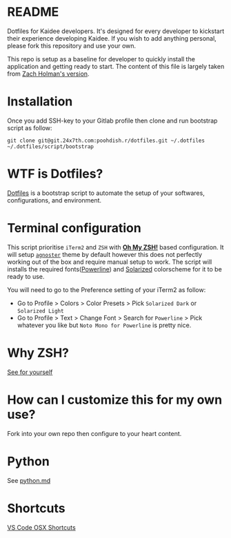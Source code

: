 # README

Dotfiles for Kaidee developers. It's designed for every developer to kickstart their experience developing Kaidee. If you wish to add anything personal, please fork this repository and use your own.

This repo is setup as a baseline for developer to quickly install the application and getting ready to start. The content of this file is largely taken from [Zach Holman's version](https://github.com/holman/dotfiles).

# Installation

Once you add SSH-key to your Gitlab profile then clone and run bootstrap script as follow:

```
git clone git@git.24x7th.com:poohdish.r/dotfiles.git ~/.dotfiles
~/.dotfiles/script/bootstrap
```

# WTF is Dotfiles?

[Dotfiles](https://dotfiles.github.io/) is a bootstrap script to automate the setup of your softwares, configurations, and environment.

# Terminal configuration

This script prioritise `iTerm2` and `ZSH` with [**Oh My ZSH!**](https://github.com/robbyrussell/oh-my-zsh) based configuration. It will setup [`agnoster`](https://github.com/agnoster/agnoster-zsh-theme) theme by default however this does not perfectly working out of the box and require manual setup to work. The script will installs the required fonts([Powerline](https://github.com/powerline/fonts)) and [Solarized](https://ethanschoonover.com/solarized/) colorscheme for it to be ready to use.

You will need to go to the Preference setting of your iTerm2 as follow:
- Go to Profile > Colors > Color Presets > Pick `Solarized Dark` or `Solarized Light`
- Go to Profile > Text > Change Font > Search for `Powerline` > Pick whatever you like but `Noto Mono for Powerline` is pretty nice. 

# Why ZSH?

[See for yourself](https://www.slideshare.net/jaguardesignstudio/why-zsh-is-cooler-than-your-shell-16194692?ref=http://zpalexander.com/switching-to-zsh/)

# How can I customize this for my own use?

Fork into your own repo then configure to your heart content.

# Python
See [python.md](python.md)

# Shortcuts
[VS Code OSX Shortcuts](https://code.visualstudio.com/shortcuts/keyboard-shortcuts-macos.pdf)